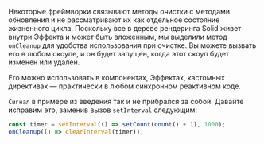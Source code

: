Некоторые фреймворки связывают методы очистки с методами обновления и не рассматривают их как отдельное состояние жизненного цикла. Поскольку все в дереве рендеринга Solid живет внутри Эффекта и может быть вложенным, мы выделили метод `onCleanup` для удобства использования при очистке. Вы можете вызвать его в любом скоупе, и он будет запущен, когда этот скоуп будет изменен или удален.

Его можно использовать в компонентах, Эффектах, кастомных директивах — практически в любом синхронном реактивном коде.

`Сигнал` в примере из введения так и не прибрался за собой. Давайте исправим это, заменив вызов `setInterval` следующим:

```js
const timer = setInterval(() => setCount(count() + 1), 1000);
onCleanup(() => clearInterval(timer));
```
